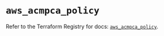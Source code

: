 # `aws_acmpca_policy`

Refer to the Terraform Registry for docs: [`aws_acmpca_policy`](https://registry.terraform.io/providers/hashicorp/aws/5.74.0/docs/resources/acmpca_policy).
